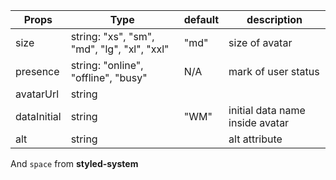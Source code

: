 | Props       | Type                                        | default | description                     |
| ----------- | ------------------------------------------- | ------- | ------------------------------- |
| size        | string: "xs", "sm", "md", "lg", "xl", "xxl" | "md"    | size of avatar                  |
| presence    | string: "online", "offline", "busy"         | N/A     | mark of user status             |
| avatarUrl   | string                                      |         |                                 |
| dataInitial | string                                      | "WM"    | initial data name inside avatar |
| alt         | string                                      |         | alt attribute                   |

And `space` from **styled-system**
